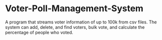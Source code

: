 # Voter-Poll-Management-System
A program that streams voter information of up to 100k from csv files. The system can add, delete, and find voters, bulk vote, and calculate the percentage of people who voted.
